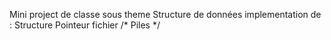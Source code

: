 Mini project de classe sous theme Structure de données
implementation de : Structure
                    Pointeur
                    fichier
                    /* Piles */
